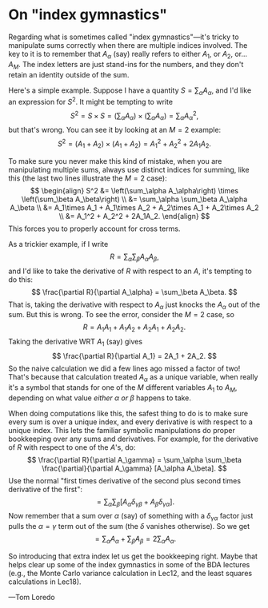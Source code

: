 # On "index gymnastics"

Regarding what is sometimes called "index gymnastics"—it's tricky to manipulate sums correctly when there are multiple indices involved. The key to it is to remember that $A_\alpha$ (say) really refers to either $A_1$, or $A_2$, or... $A_M$. The index letters are just stand-ins for the numbers, and they don't retain an identity outside of the sum.


Here's a simple example. Suppose I have a quantity $S = \sum_\alpha A_\alpha$, and I'd like an expression for $S^2$. It might be tempting to write
$$
S^2 = S\times S = \left(\sum_\alpha A_\alpha\right) \times \left(\sum_\alpha A_\alpha\right) = \sum_\alpha A_\alpha^2,
$$
but that's wrong. You can see it by looking at an $M=2$ example:
$$
S^2 = (A_1 + A_2)\times(A_1 + A_2) = A_1^2 + A_2^2 + 2A_1 A_2.
$$

To make sure you never make this kind of mistake, when you are manipulating multiple sums, always use distinct indices for summing, like this (the last two lines illustrate the $M=2$ case):
$$
\begin{align}
S^2 
  &= \left(\sum_\alpha A_\alpha\right) \times \left(\sum_\beta A_\beta\right) \\
  &= \sum_\alpha \sum_\beta A_\alpha A_\beta \\
  &= A_1\times A_1 + A_1\times A_2 + A_2\times A_1 + A_2\times A_2 \\
  &= A_1^2 + A_2^2 + 2A_1A_2.
\end{align}
$$
This forces you to properly account for cross terms.



As a trickier example, if I write
$$
R = \sum_\alpha \sum_\beta A_\alpha A_\beta,
$$
and I'd like to take the derivative of $R$ with respect to an $A$, it's tempting to do this:
$$
\frac{\partial R}{\partial A_\alpha} = \sum_\beta A_\beta.
$$
That is, taking the derivative with respect to $A_\alpha$ just knocks the $A_\alpha$ out of the sum. But this is wrong. To see the error, consider the $M=2$ case, so
$$
R = A_1 A_1 + A_1 A_2 + A_2 A_1 + A_2 A_2.
$$
Taking the derivative WRT $A_1$ (say) gives
$$
\frac{\partial R}{\partial A_1} = 2A_1 + 2A_2.
$$
So the naive calculation we did a few lines ago missed a factor of two! That's because that calculation treated $A_\alpha$ as a unique variable, when really it's a symbol that stands for one of the $M$ different variables $A_1$ to $A_M$, depending on what value *either* $\alpha$ *or* $\beta$ happens to take.

When doing computations like this, the safest thing to do is to make sure every sum is over a unique index, and every derivative is with respect to a unique index. This lets the familiar symbolic manipulations do proper bookkeeping over any sums and derivatives. For example, for the derivative of $R$ with respect to one of the $A$'s, do:
$$
\frac{\partial R}{\partial A_\gamma} = \sum_\alpha \sum_\beta \frac{\partial}{\partial A_\gamma} [A_\alpha A_\beta].
$$
Use the normal "first times derivative of the second plus second times derivative of the first":
$$
= \sum_\alpha \sum_\beta [A_\alpha \delta_{\gamma\beta} + A_\beta \delta_{\gamma\alpha}].
$$
Now remember that a sum over $\alpha$ (say) of something with a $\delta_{\gamma\alpha}$ factor just pulls the $\alpha=\gamma$ term out of the sum (the $\delta$ vanishes otherwise). So we get
$$
= \sum_\alpha A_\alpha + \sum_\beta A_\beta = 2\sum_\alpha A_\alpha.
$$

So introducing that extra index let us get the bookkeeping right. Maybe that helps clear up some of the index gymnastics in some of the BDA lectures (e.g., the Monte Carlo variance calculation in Lec12, and the least squares calculations in Lec18).

—Tom Loredo